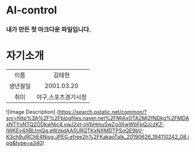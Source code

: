 # AI-control

### 내가 만든 첫 마크다운 파일입니다.

# 자기소개

|  |  |
| :--: | :--: |
| 이름 | 김태현 |
| 생년월일  | 2001.03.20 |
| 취미 | 야구,스포츠경기시청 |
![Image Description] (https://search.pstatic.net/common/?src=http%3A%2F%2Fblogfiles.naver.net%2FMjAxOTA2MjZfNDkg%2FMDAxNTYxNTQ2ODkwNjc4.vwJ2xt-oVbHmuSwZg3XwWbFpQJczKZ-IWKEv4XBLtmQg.eWzkdAA5URQTKxNXMDTPSoQE9bV-K3ch9ulRChE4Nisg.JPEG.efree2h%2FKakaoTalk_20190626_194110242_08.jpg&type=a340)
